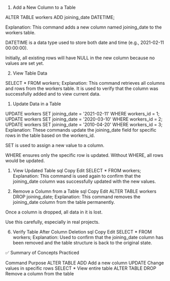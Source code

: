 1. Add a New Column to a Table

ALTER TABLE workers ADD joining_date DATETIME;

Explanation:
This command adds a new column named joining_date to the workers table.

DATETIME is a data type used to store both date and time (e.g., 2021-02-11 00:00:00).

Initially, all existing rows will have NULL in the new column because no values are set yet.

2. View Table Data

SELECT * FROM workers;
Explanation:
This command retrieves all columns and rows from the workers table.
It is used to verify that the column was successfully added and to view current data.

1. Update Data in a Table

UPDATE workers SET joining_date = '2021-02-11' WHERE workers_id = 1;
UPDATE workers SET joining_date = '2020-03-10' WHERE workers_id = 2;
UPDATE workers SET joining_date = '2010-04-20' WHERE workers_id = 3;
Explanation:
These commands update the joining_date field for specific rows in the table based on the workers_id.

SET is used to assign a new value to a column.

WHERE ensures only the specific row is updated.
Without WHERE, all rows would be updated.

1. View Updated Table
sql
Copy
Edit
SELECT * FROM workers;
Explanation:
This command is used again to confirm that the joining_date column was successfully updated with the new values.

1. Remove a Column from a Table
sql
Copy
Edit
ALTER TABLE workers DROP joining_date;
Explanation:
This command removes the joining_date column from the table permanently.

Once a column is dropped, all data in it is lost.

Use this carefully, especially in real projects.

6. Verify Table After Column Deletion
sql
Copy
Edit
SELECT * FROM workers;
Explanation:
Used to confirm that the joining_date column has been removed and the table structure is back to the original state.

✅ Summary of Concepts Practiced

Command	Purpose
ALTER TABLE ADD	Add a new column
UPDATE	Change values in specific rows
SELECT *	View entire table
ALTER TABLE DROP	Remove a column from the table